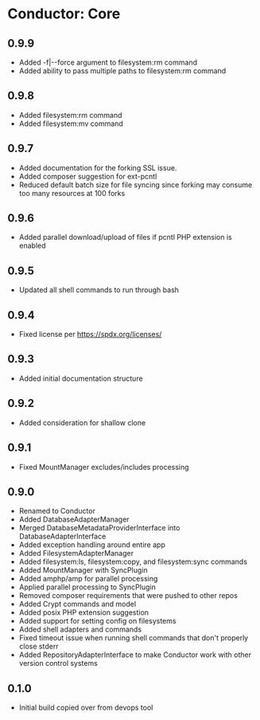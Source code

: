 Conductor: Core
===============

## 0.9.9
- Added -f|--force argument to filesystem:rm command
- Added ability to pass multiple paths to filesystem:rm command

## 0.9.8
- Added filesystem:rm command
- Added filesystem:mv command

## 0.9.7
- Added documentation for the forking SSL issue.
- Added composer suggestion for ext-pcntl
- Reduced default batch size for file syncing since forking may consume too many
  resources at 100 forks

## 0.9.6
- Added parallel download/upload of files if pcntl PHP extension is enabled

## 0.9.5
- Updated all shell commands to run through bash

## 0.9.4
- Fixed license per https://spdx.org/licenses/

## 0.9.3
- Added initial documentation structure
 
## 0.9.2
- Added consideration for shallow clone

## 0.9.1
- Fixed MountManager excludes/includes processing

## 0.9.0
- Renamed to Conductor
- Added DatabaseAdapterManager
- Merged DatabaseMetadataProviderInterface into DatabaseAdapterInterface
- Added exception handling around entire app
- Added FilesystemAdapterManager
- Added filesystem:ls, filesystem:copy, and filesystem:sync commands
- Added MountManager with SyncPlugin
- Added amphp/amp for parallel processing
- Applied parallel processing to SyncPlugin
- Removed composer requirements that were pushed to other repos
- Added Crypt commands and model
- Added posix PHP extension suggestion
- Added support for setting config on filesystems
- Added shell adapters and commands
- Fixed timeout issue when running shell commands that don't properly close stderr
- Added RepositoryAdapterInterface to make Conductor work with other version control systems

## 0.1.0
- Initial build copied over from devops tool

